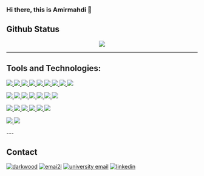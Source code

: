 ### Hi there, this is Amirmahdi 👋


## Github Status
<center>
<img src="https://github-readme-stats.vercel.app/api?username=titansarus&show_icons=True"/>
</center>


---

## Tools and Technologies:

<p align="left">  
  <a href="https://github.com/harish-sethuraman/readme-components">
<img  src="https://readme-components.vercel.app/api?component=logo&fill=black&logo=C&svgfill=00427E&text=false">
</a>
</a>
  <a href="https://github.com/harish-sethuraman/readme-components">
<img  src="https://readme-components.vercel.app/api?component=logo&fill=black&logo=Cplusplus&svgfill=8ed5fa">
</a>
</a>
  <a href="https://github.com/harish-sethuraman/readme-components">
<img  src="https://readme-components.vercel.app/api?component=logo&fill=black&logo=python&svgfill=8ed5fa">
</a>
</a>
  <a href="https://github.com/harish-sethuraman/readme-components">
<img  src="https://readme-components.vercel.app/api?component=logo&fill=black&logo=java&svgfill=8ed5fa">
</a>
</a>
  <a href="https://github.com/harish-sethuraman/readme-components">
<img  src="https://readme-components.vercel.app/api?component=logo&fill=black&logo=Go&svgfill=8ed5fa">
</a>
</a>
  <a href="https://github.com/harish-sethuraman/readme-components">
<img  src="https://readme-components.vercel.app/api?component=logo&fill=black&logo=javascript&svgfill=8ed5fa">
</a>
</a>
  <a href="https://github.com/harish-sethuraman/readme-components">
<img  src="https://readme-components.vercel.app/api?component=logo&fill=black&logo=php&svgfill=8ed5fa">
</a>
</a>
  <a href="https://github.com/harish-sethuraman/readme-components">
<img  src="https://readme-components.vercel.app/api?component=logo&fill=black&logo=csharp&svgfill=8ed5fa">
</a>
</a>
  <a href="https://github.com/harish-sethuraman/readme-components">
<img  src="https://readme-components.vercel.app/api?component=logo&fill=black&logo=r&svgfill=8ed5fa">
</a>
  
</p>

<p align="left">  
<a href="https://github.com/harish-sethuraman/readme-components">
 <img  src="https://readme-components.vercel.app/api?component=logo&fill=black&logo=react&animation=spin&svgfill=15d8fe">  
 </a>
  <a href="https://github.com/harish-sethuraman/readme-components">
<img  src="https://readme-components.vercel.app/api?component=logo&fill=black&logo=django&svgfill=8ed5fa">
</a>
</a>
  <a href="https://github.com/harish-sethuraman/readme-components">
<img  src="https://readme-components.vercel.app/api?component=logo&fill=black&logo=symfony&svgfill=8ed5fa">
</a>
</a>
  <a href="https://github.com/harish-sethuraman/readme-components">
<img  src="https://readme-components.vercel.app/api?component=logo&fill=black&logo=mysql&svgfill=8ed5fa">
</a>
</a>
  <a href="https://github.com/harish-sethuraman/readme-components">
<img  src="https://readme-components.vercel.app/api?component=logo&fill=black&logo=postgresql&svgfill=8ed5fa">
</a>
</a>
  <a href="https://github.com/harish-sethuraman/readme-components">
<img  src="https://readme-components.vercel.app/api?component=logo&fill=black&logo=mongodb&svgfill=8ed5fa">
</a>

</a>
  <a href="https://github.com/harish-sethuraman/readme-components">
<img  src="https://readme-components.vercel.app/api?component=logo&fill=black&logo=elasticsearch&svgfill=8ed5fa">
</a>
  
</p>



<p align="left">  
  <a href="https://github.com/harish-sethuraman/readme-components">
<img  src="https://readme-components.vercel.app/api?component=logo&fill=black&logo=docker&svgfill=8ed5fa">
</a>
</a>
  <a href="https://github.com/harish-sethuraman/readme-components">
<img  src="https://readme-components.vercel.app/api?component=logo&fill=black&logo=git&svgfill=8ed5fa">
</a>
</a>
  <a href="https://github.com/harish-sethuraman/readme-components">
<img  src="https://readme-components.vercel.app/api?component=logo&fill=black&logo=swagger&svgfill=8ed5fa">
</a>
</a>
  <a href="https://github.com/harish-sethuraman/readme-components">
<img  src="https://readme-components.vercel.app/api?component=logo&fill=black&logo=jenkins&svgfill=8ed5fa">
</a>
</a>
  <a href="https://github.com/harish-sethuraman/readme-components">
<img  src="https://readme-components.vercel.app/api?component=logo&fill=black&logo=windows&svgfill=8ed5fa">
</a>

</a>
  <a href="https://github.com/harish-sethuraman/readme-components">
<img  src="https://readme-components.vercel.app/api?component=logo&fill=black&logo=linux&svgfill=8ed5fa">
</a>
  
</p>



<p align="left">  
  <a href="https://github.com/harish-sethuraman/readme-components">
<img  src="https://readme-components.vercel.app/api?component=logo&fill=black&logo=raspberrypi&svgfill=8ed5fa">
</a>
</a>
  <a href="https://github.com/harish-sethuraman/readme-components">
<img  src="https://readme-components.vercel.app/api?component=logo&fill=black&logo=arduino&svgfill=8ed5fa">
</a>
  
</p>
---

## Contact

<a href="https://github.com/titansarus"><img src="https://img.icons8.com/fluent/96/000000/domain.png" alt="darkwood"/></a>
<a href="mailto:amirmahdi.namjoo1@gmail.com"><img src="https://img.icons8.com/color/96/000000/gmail.png" alt="emai2l"/></a>
<a href="mailto:amirmahdi.namjoo@sharif.edu"><img src="https://img.icons8.com/stickers/100/000000/education.png" alt="university email"/></a>
<a href="https://www.linkedin.com/in/amirmahdi-namjoo-23b4b9192/"><img src="https://img.icons8.com/color/96/000000/linkedin.png" alt="linkedin"/></a>





<!--
**titansarus/titansarus** is a ✨ _special_ ✨ repository because its `README.md` (this file) appears on your GitHub profile.

Here are some ideas to get you started:

- 🔭 I’m currently working on ...
- 🌱 I’m currently learning ...
- 👯 I’m looking to collaborate on ...
- 🤔 I’m looking for help with ...
- 💬 Ask me about ...
- 📫 How to reach me: ...
- 😄 Pronouns: ...
- ⚡ Fun fact: ...
-->
